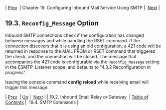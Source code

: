 | [Prev](esmtp_listener.relay_domains)  | Chapter 19. Configuring Inbound Mail Service Using SMTP |  [Next](esmtp_listener.extensions) |

## 19.3. `Reconfig_Message` Option

<a class="indexterm" name="idp2417920"></a>

Inbound SMTP connections check if the configuration has changed between messages and while handling the RSET command. If the connection discovers that it is using an old configuration, a 421 code will be returned in response to the MAIL FROM or RSET command that triggered the check, and the connection will be closed. The message that accompanies the 421 code is configurable via the `Reconfig_Message` setting in the ESMTP_Listener scope, and defaults to "4.3.2 Reconfiguration in progress".

Issuing the console command **config reload**        while receiving email will trigger this message.

| [Prev](esmtp_listener.relay_domains)  | [Up](esmtp_listener) |  [Next](esmtp_listener.extensions) |
| 19.2. Inbound Email Relay or Gateway  | [Table of Contents](index) |  19.4. SMTP Extensions |

